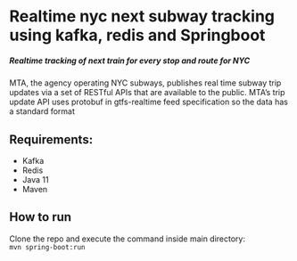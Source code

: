 # Realtime nyc next subway tracking using kafka, redis and Springboot
##### Realtime tracking of next train for every stop and route for NYC

MTA, the agency operating NYC subways, publishes real time subway trip updates via a set of RESTful APIs that are available to the public.
MTA’s trip update API uses protobuf in gtfs-realtime feed specification so the data has a standard format

## Requirements:
* Kafka
* Redis
* Java 11
* Maven

## How to run
Clone the repo and execute the command inside main directory: 
<br>`mvn spring-boot:run`</br>